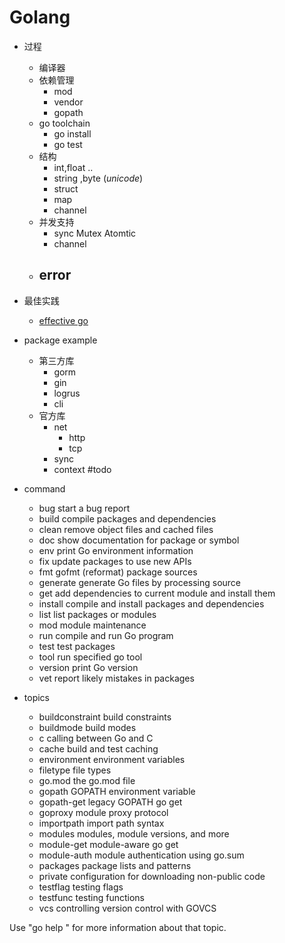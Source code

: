 # Golang

+ 过程
  - 编译器
  - 依赖管理
    - mod
    - vendor
    - gopath
  - go toolchain
    - go install
    - go test 
  + 结构
    - int,float ..
    - string ,byte (*unicode*)
    - struct
    - map
    - channel
  + 并发支持
    - sync
      Mutex
      Atomtic
    - channel
  + error 
    - 
  
+ 最佳实践
  + [effective go](https://golang.org/doc/effective_go)
  
+ package example

  + 第三方库
    - gorm
    - gin  
    - logrus
    - cli
  + 官方库
    - net
      - http
      - tcp
    - sync
    - context  #todo

+ command
   + bug         start a bug report
   + build       compile packages and dependencies
   + clean       remove object files and cached files
   + doc         show documentation for package or symbol
   + env         print Go environment information
   + fix         update packages to use new APIs
   + fmt         gofmt (reformat) package sources
   + generate    generate Go files by processing source
   + get         add dependencies to current module and install them
   + install     compile and install packages and dependencies
   + list        list packages or modules
   + mod         module maintenance
   + run         compile and run Go program
   + test        test packages
   + tool        run specified go tool
   + version     print Go version
   + vet         report likely mistakes in packages
+ topics 
	+ buildconstraint build constraints
	+ buildmode       build modes
	+ c               calling between Go and C
	+ cache           build and test caching
	+ environment     environment variables
	+ filetype        file types
	+ go.mod          the go.mod file
	+ gopath          GOPATH environment variable
	+ gopath-get      legacy GOPATH go get
	+ goproxy         module proxy protocol
	+ importpath      import path syntax
	+ modules         modules, module versions, and more
	+ module-get      module-aware go get
	+ module-auth     module authentication using go.sum
	+ packages        package lists and patterns
	+ private         configuration for downloading non-public code
	+ testflag        testing flags
	+ testfunc        testing functions
	+ vcs             controlling version control with GOVCS

Use "go help <topic>" for more information about that topic.
</pre>